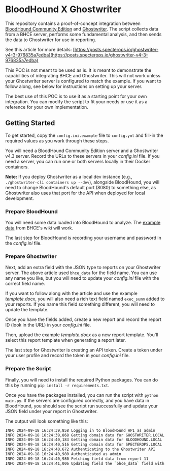 # BloodHound X Ghostwriter

This repository contains a proof-of-concept integration between [BloodHound Community Edition](https://github.com/specterops/bloodhound)
and [Ghostwriter](https://github.com/GhostManager/Ghostwriter). The script collects data from a BHCE server, performs some
fundamental analysis, and then sends the data to Ghostwriter for use in reporting.

See this article for more details: [https://posts.specterops.io/ghostwriter-v4-3-976835a7edba](https://posts.specterops.io/ghostwriter-v4-3-976835a7edba)

This POC is not meant to be used as is. It is meant to demonstrate the capabilities of integrating BHCE and Ghostwriter.
This will not work unless your Ghostwriter server is configured to match the example. If you want
to follow along, see below for instructions on setting up your server.

The best use of this POC is to use it as a starting point for your own integration. You can modify the script to fit your
needs or use it as a reference for your own implementation.

## Getting Started

To get started, copy the `config.ini.example` file to `config.yml` and fill-in the required values as you work through
these steps.

You will need a BloodHound Community Edition server and a Ghostwriter v4.3 server. Record the URLs to these servers in
your _config.ini_ file. If you need a server, you can run one or both servers locally in their Docker containers.

**Note:** If you deploy Ghostwriter as a local dev instance (e.g., `./ghostwriter-cli containers up --dev`),
alongside BloodHound, you will need to change BloodHound's default port (8080) to something else, as Ghostwriter also
uses that port for the API when deployed for local development.

### Prepare BloodHound

You will need some data loaded into BloodHound to analyze. The [example data](https://github.com/SpecterOps/BloodHound/wiki/Example-Data)
from BHCE's wiki will work.

The last step for BloodHound is recording your username and password in the _config.ini_ file.

### Prepare Ghostwriter

Next, add an extra field with the JSON type to reports on your Ghostwriter server. The above article used `bhce_data`
for the field name. You can use any name you like, but you will need to update your _config.ini_ file with the correct
field name.

If you want to follow along with the article and use the example _template.docx_, you will also need a rich text field
named `exec_summ` added to your reports. If you name this field something different, you will need to update the template.

Once you have the fields added, create a new report and record the report ID (look in the URL) in your _config.ini_ file.

Then, upload the example _template.docx_ as a new report template. You'll select this report template when generating
a report later.

The last step for Ghostwriter is creating an API token. Create a token under your user profile and record the token in
your _config.ini_ file.

### Prepare the Script

Finally, you will need to install the required Python packages. You can do this by running `pip install -r requirements.txt`.

Once you have the packages installed, you can run the script with `python main.py`. If the servers are configured correctly,
and you have data in BloodHound, you should see the script run successfully and update your JSON field under your report
in Ghostwriter.

The output will look something like this:

```bash
INFO 2024-09-18 16:24:39,858 Logging in to BloodHound API as admin
INFO 2024-09-18 16:24:39,868 Getting domain data for GHOSTWRITER.LOCAL
INFO 2024-09-18 16:24:40,183 Getting domain data for BLOODHOUND.LOCAL
INFO 2024-09-18 16:24:40,516 Getting domain data for SPECTEROPS.LOCAL
INFO 2024-09-18 16:24:40,672 Authenticating to the Ghostwriter API
INFO 2024-09-18 16:24:40,980 Authenticated as admin
INFO 2024-09-18 16:24:40,980 Fetching field data from report 11
INFO 2024-09-18 16:24:41,006 Updating field the `bhce_data` field with new data
```
